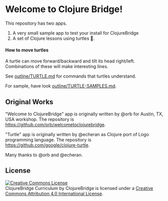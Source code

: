 # Welcome to Clojure Bridge!

This repository has two apps.

1. A very small sample app to test your install for ClojureBridge
2. A set of Clojure lessons using turtles :turtle:.   

#### How to move turtles

A turtle can move forward/backward and tilt its head right/left.
Combinations of these will make interesting lines.

See [outline/TURTLE.md](outline/TURTLE.md) for commands that turtles
understand.

For sample, have look [outline/TURTLE-SAMPLES.md](outline/TURTLE-SAMPLES.md).


Original Works
--------------

"Welcome to ClojureBridge" app is originally written by @orb for
Austin, TX, USA workshop.
The repository is <https://github.com/orb/welcometoclojurebridge>.


"Turtle" app is originally written by @echeran as Clojure port of Logo
programming language.
The repository is <https://github.com/google/clojure-turtle>.


Many thanks to @orb and @echeran.


License
-------
<a rel="license"
href="http://creativecommons.org/licenses/by/4.0/deed.en_US"><img
alt="Creative Commons License" style="border-width:0"
src="http://i.creativecommons.org/l/by/4.0/88x31.png" /></a><br
/><span xmlns:dct="http://purl.org/dc/terms/"
href="http://purl.org/dc/dcmitype/Text" property="dct:title"
rel="dct:type">ClojureBridge Curriculum</span> by <span
xmlns:cc="http://creativecommons.org/ns#"
property="cc:attributionName">ClojureBridge</span> is licensed under a
<a rel="license"
href="http://creativecommons.org/licenses/by/4.0/deed.en_US">Creative
Commons Attribution 4.0 International License</a>.
